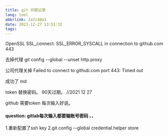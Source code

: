 ```yaml
---
title: git 问题记录
lang: tool
abbrlink: 3afc40a1
date: 2021-12-27 13:51:32
tags:
---
```


OpenSSL SSL_connect: SSL_ERROR_SYSCALL in connection to github.com 443 

去掉代理 git config --global --unset http.proxy

公司代理关掉   Failed to connect to github.com port 443: Timed out

成功了  md

token 替换密码。 90天过期。 //2021 12 27


github 需要token 每次输入好说。

#### question: gitlab每次输入都要输账号密码 、、
1.重新配置了ssh key 
2.git config --global credential.helper store 


